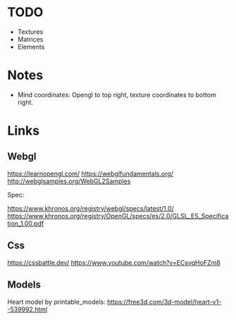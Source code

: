 # TODO

- Textures
- Matrices
- Elements

# Notes

- Mind coordinates: Opengl to top right, texture coordinates to bottom right.

# Links

## Webgl

https://learnopengl.com/
https://webglfundamentals.org/
http://webglsamples.org/WebGL2Samples

Spec:

https://www.khronos.org/registry/webgl/specs/latest/1.0/
https://www.khronos.org/registry/OpenGL/specs/es/2.0/GLSL_ES_Specification_1.00.pdf

## Css

https://cssbattle.dev/
https://www.youtube.com/watch?v=ECsvqHoFZm8

## Models

Heart model by printable_models: https://free3d.com/3d-model/heart-v1--539992.html
